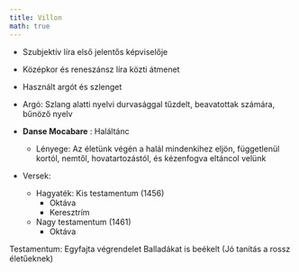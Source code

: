 ```yaml
---
title: Villon
math: true
---
```

- Szubjektív líra első jelentős képviselője
- Középkor és reneszánsz líra közti átmenet
- Használt argót és szlenget
- Argó: Szlang alatti nyelvi durvasággal tűzdelt, beavatottak számára, bűnöző nyelv

- __Danse Mocabare__ : Haláltánc
	- Lényege: Az életünk végén a halál mindenkihez eljön, függetlenül kortól, nemtől, hovatartozástól, és kézenfogva eltáncol velünk
- Versek:
	- Hagyaték: Kis testamentum (1456)
		- Oktáva
		- Keresztrím
	- Nagy testamentum (1461)
		- Oktáva

Testamentum: Egyfajta végrendelet
Balladákat is beékelt (Jó tanítás a rossz életűeknek)